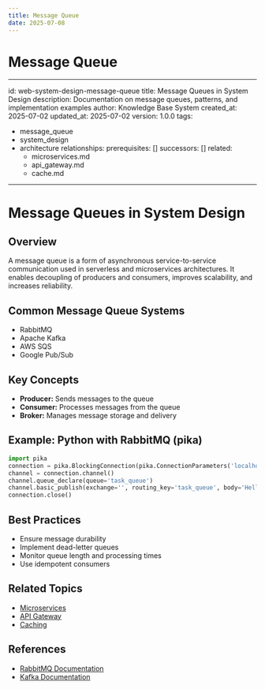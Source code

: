 ```yaml
---
title: Message Queue
date: 2025-07-08
---
```


# Message Queue

---
id: web-system-design-message-queue
title: Message Queues in System Design
description: Documentation on message queues, patterns, and implementation examples
author: Knowledge Base System
created_at: 2025-07-02
updated_at: 2025-07-02
version: 1.0.0
tags:
- message_queue
- system_design
- architecture
relationships:
  prerequisites: []
  successors: []
  related:
  - microservices.md
  - api_gateway.md
  - cache.md
---

# Message Queues in System Design

## Overview

A message queue is a form of asynchronous service-to-service communication used in serverless and microservices architectures. It enables decoupling of producers and consumers, improves scalability, and increases reliability.

## Common Message Queue Systems
- RabbitMQ
- Apache Kafka
- AWS SQS
- Google Pub/Sub

## Key Concepts
- **Producer:** Sends messages to the queue
- **Consumer:** Processes messages from the queue
- **Broker:** Manages message storage and delivery

## Example: Python with RabbitMQ (pika)
```python
import pika
connection = pika.BlockingConnection(pika.ConnectionParameters('localhost'))
channel = connection.channel()
channel.queue_declare(queue='task_queue')
channel.basic_publish(exchange='', routing_key='task_queue', body='Hello, World!')
connection.close()
```

## Best Practices
- Ensure message durability
- Implement dead-letter queues
- Monitor queue length and processing times
- Use idempotent consumers

## Related Topics
- [Microservices](microservices.md)
- [API Gateway](api_gateway.md)
- [Caching](cache.md)

## References
- [RabbitMQ Documentation](https://www.rabbitmq.com/documentation.html)
- [Kafka Documentation](https://kafka.apache.org/documentation/)
